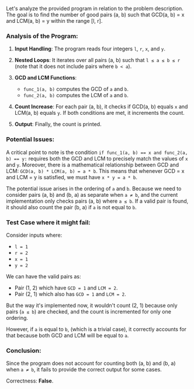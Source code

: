 Let's analyze the provided program in relation to the problem description. The goal is to find the number of good pairs (a, b) such that GCD(a, b) = x and LCM(a, b) = y within the range [l, r].

### Analysis of the Program:

1. **Input Handling**: The program reads four integers `l`, `r`, `x`, and `y`.
2. **Nested Loops**: It iterates over all pairs (a, b) such that `l ≤ a ≤ b ≤ r` (note that it does not include pairs where `b < a`).
3. **GCD and LCM Functions**:
    - `func_1(a, b)` computes the GCD of `a` and `b`.
    - `func_2(a, b)` computes the LCM of `a` and `b`.

4. **Count Increase**: For each pair (a, b), it checks if GCD(a, b) equals `x` and LCM(a, b) equals `y`. If both conditions are met, it increments the count.

5. **Output**: Finally, the count is printed.

### Potential Issues:

A critical point to note is the condition `if func_1(a, b) == x and func_2(a, b) == y:` requires both the GCD and LCM to precisely match the values of `x` and `y`. Moreover, there is a mathematical relationship between GCD and LCM: `GCD(a, b) * LCM(a, b) = a * b`. This means that whenever GCD = x and LCM = y is satisfied, we must have `x * y = a * b`. 

The potential issue arises in the ordering of `a` and `b`. Because we need to consider pairs (a, b) and (b, a) as separate when `a ≠ b`, and the current implementation only checks pairs (a, b) where `a ≤ b`. If a valid pair is found, it should also count the pair (b, a) if `a` is not equal to `b`.

### Test Case where it might fail:

Consider inputs where:
- `l = 1`
- `r = 2`
- `x = 1`
- `y = 2`

We can have the valid pairs as:
- Pair (1, 2) which have `GCD = 1` and `LCM = 2`.
- Pair (2, 1) which also has `GCD = 1` and `LCM = 2`.

But the way it's implemented now, it wouldn't count (2, 1) because only pairs (`a ≤ b`) are checked, and the count is incremented for only one ordering.

However, if `a` is equal to `b`, (which is a trivial case), it correctly accounts for that because both GCD and LCM will be equal to `a`.

### Conclusion:

Since the program does not account for counting both (a, b) and (b, a) when `a ≠ b`, it fails to provide the correct output for some cases.

Correctness: **False**.